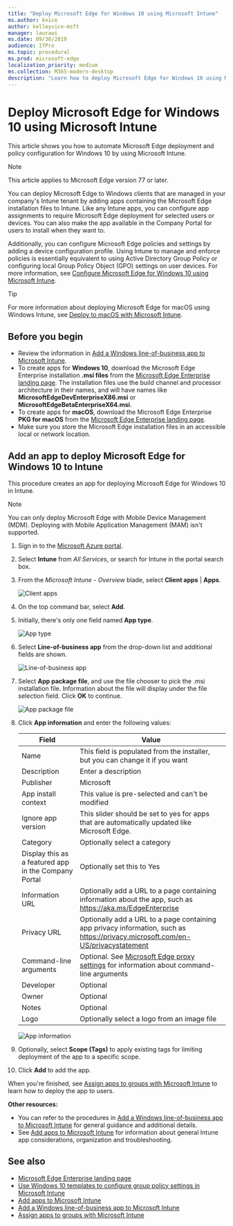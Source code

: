 ```yaml
---
title: "Deploy Microsoft Edge for Windows 10 using Microsoft Intune"
ms.author: kvice
author: kelleyvice-msft
manager: laurawi
ms.date: 09/30/2019
audience: ITPro
ms.topic: procedural
ms.prod: microsoft-edge
localization_priority: medium
ms.collection: M365-modern-desktop
description: "Learn how to deploy Microsoft Edge for Windows 10 using Microsoft Intune."
---
```


# Deploy Microsoft Edge for Windows 10 using Microsoft Intune

This article shows you how to automate Microsoft Edge deployment and policy configuration for Windows 10 by using Microsoft Intune.

>[!NOTE]
>This article applies to Microsoft Edge version 77 or later.

You can deploy Microsoft Edge to Windows clients that are managed in your company's Intune tenant by adding apps containing the Microsoft Edge installation files to Intune. Like any Intune apps, you can configure app assignments to require Microsoft Edge deployment for selected users or devices. You can also make the app available in the Company Portal for users to install when they want to.

Additionally, you can configure Microsoft Edge policies and settings by adding a device configuration profile. Using Intune to manage and enforce policies is essentially equivalent to using Active Directory Group Policy or configuring local Group Policy Object (GPO) settings on user devices. For more information, see [Configure Microsoft Edge for Windows 10 using Microsoft Intune](configure-edge-with-intune.md).

>[!TIP]
>For more information about deploying Microsoft Edge for macOS using Windows Intune, see [Deploy to macOS with Microsoft Intune](deploy-edge-mac-intune.md).

## Before you begin

- Review the information in [Add a Windows line-of-business app to Microsoft Intune](https://docs.microsoft.com/en-us/intune/lob-apps-windows).
- To create apps for **Windows 10**, download the Microsoft Edge Enterprise installation **.msi files** from the [Microsoft Edge Enterprise landing page](https://aka.ms/EdgeEnterprise). The installation files use the build channel and processor architecture in their names, and will have names like **MicrosoftEdgeDevEnterpriseX86.msi** or **MicrosoftEdgeBetaEnterpriseX64.msi**.
- To create apps for **macOS**, download the Microsoft Edge Enterprise **PKG for macOS** from the [Microsoft Edge Enterprise landing page](https://aka.ms/EdgeEnterprise).
- Make sure you store the Microsoft Edge installation files in an accessible local or network location.

## Add an app to deploy Microsoft Edge for Windows 10 to Intune

This procedure creates an app for deploying Microsoft Edge for Windows 10 in Intune.

>[!NOTE]
>You can only deploy Microsoft Edge with Mobile Device Management (MDM). Deploying with Mobile Application Management (MAM) isn't supported.

1. Sign in to the [Microsoft Azure portal](https://portal.azure.com).
2. Select **Intune** from _All Services_, or search for Intune in the portal search box.
3. From the _Microsoft Intune - Overview_ blade, select **Client apps** | **Apps**.

    ![Client apps](./media/edge-ent-intune/edge-intune-apps.png)

4. On the top command bar, select **Add**.
5. Initially, there's only one field named **App type**.

    ![App type](./media/edge-ent-intune/edge-intune-app-add-app-1.png)

6. Select **Line-of-business app** from the drop-down list and additional fields are shown.

    ![Line-of-business app](./media/edge-ent-intune/edge-intune-app-add-app-2.png)

7. Select **App package file**, and use the file chooser to pick the .msi installation file. Information about the file will display under the file selection field. Click **OK** to continue.

    ![App package file](./media/edge-ent-intune/edge-intune-app-package-file.png)

8. Click **App information** and enter the following values:

    |Field  |Value  |
    |---------|---------|
    |Name     |This field is populated from the installer, but you can change it if you want          |
    |Description     |Enter a description         |
    |Publisher     |Microsoft         |
    |App install context     |This value is pre-selected and can't be modified         |
    |Ignore app version    |This slider should be set to yes for apps that are automatically updated like Microsoft Edge.    |
    |Category    |Optionally select a category    |
    |Display this as a featured app in the Company Portal    |Optionally set this to Yes    |
    |Information URL    |Optionally add a URL to a page containing information about the app, such as <https://aka.ms/EdgeEnterprise>    |
    |Privacy URL    |Optionally add a URL to a page containing app privacy information, such as <https://privacy.microsoft.com/en-US/privacystatement>    |
    |Command-line arguments    |Optional. See [Microsoft Edge proxy settings](edge-learnmore-cmdline-options-proxy-settings.md) for information about command-line arguments    |
    |Developer    |Optional    |
    |Owner    |Optional    |
    |Notes    |Optional    |
    |Logo    |Optionally select a logo from an image file    |

    ![App information](./media/edge-ent-intune/edge-intune-app-information.png)

9. Optionally, select **Scope (Tags)** to apply existing tags for limiting deployment of the app to a specific scope.
10. Click **Add** to add the app.

When you're finished, see [Assign apps to groups with Microsoft Intune](https://docs.microsoft.com/en-us/intune/apps-deploy) to learn how to deploy the app to users.

**Other resources:**

- You can refer to the procedures in [Add a Windows line-of-business app to Microsoft Intune](https://docs.microsoft.com/en-us/intune/lob-apps-windows) for general guidance and additional details.
- See [Add apps to Microsoft Intune](https://docs.microsoft.com/en-us/intune/apps-add) for information about general Intune app considerations, organization and troubleshooting.

## See also

- [Microsoft Edge Enterprise landing page](https://aka.ms/EdgeEnterprise)
- [Use Windows 10 templates to configure group policy settings in Microsoft Intune](https://docs.microsoft.com/en-us/intune/administrative-templates-windows)
- [Add apps to Microsoft Intune](https://docs.microsoft.com/en-us/intune/apps-add)
- [Add a Windows line-of-business app to Microsoft Intune](https://docs.microsoft.com/en-us/intune/lob-apps-windows)
- [Assign apps to groups with Microsoft Intune](https://docs.microsoft.com/en-us/intune/apps-deploy)

